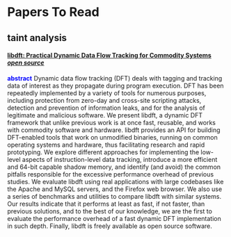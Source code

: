 
# Papers To Read
## taint analysis
#### [libdft: Practical Dynamic Data Flow Tracking for Commodity Systems](https://github.com/njuwangzhilong/ReadPaperList/blob/master/papers/libdft.practicadynamicdataflowTracking.pdf) [*open source*](https://github.com/njuwangzhilong/ReadPaperList/tree/master/projects/libdft-3.1415alpha)
**<font color="blue">abstract</font>** Dynamic data flow tracking (DFT) deals with tagging and tracking data of interest as they propagate during program execution. DFT has been repeatedly implemented by a variety of tools for numerous purposes, including protection from zero-day and cross-site scripting attacks, detection and prevention of information leaks, and for the analysis of legitimate and malicious software. We present libdft, a dynamic DFT framework that unlike previous work is at once fast, reusable, and works with commodity software and hardware. libdft provides an API for building DFT-enabled tools that work on unmodified binaries, running on common operating systems and
hardware, thus facilitating research and rapid prototyping. We explore different approaches for implementing the low-level
aspects of instruction-level data tracking, introduce a more efficient and 64-bit capable shadow memory, and identify (and avoid) the
common pitfalls responsible for the excessive performance overhead of previous studies. We evaluate libdft using real applications
with large codebases like the Apache and MySQL servers, and the Firefox web browser. We also use a series of benchmarks and utilities
to compare libdft with similar systems. Our results indicate that it performs at least as fast, if not faster, than previous solutions, and
to the best of our knowledge, we are the first to evaluate the performance overhead of a fast dynamic DFT implementation in such
depth. Finally, libdft is freely available as open source software.
